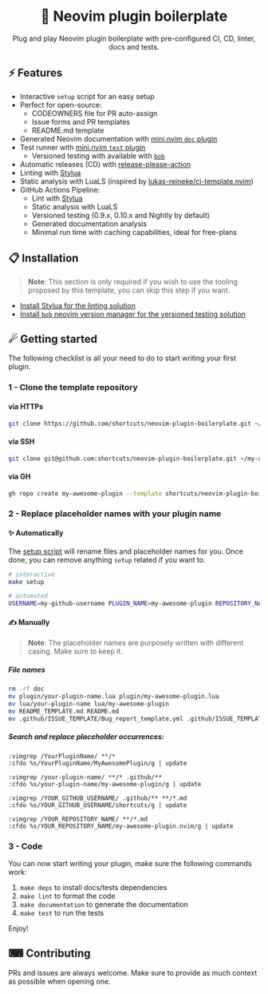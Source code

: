 <p align="center">
  <h1 align="center">🔌  Neovim plugin boilerplate</h2>
</p>

<p align="center">
    Plug and play Neovim plugin boilerplate with pre-configured CI, CD, linter, docs and tests.
</p>

## ⚡️ Features

- Interactive `setup` script for an easy setup
- Perfect for open-source:
  - CODEOWNERS file for PR auto-assign
  - Issue forms and PR templates
  - README.md template
- Generated Neovim documentation with [mini.nvim `doc` plugin](https://github.com/echasnovski/mini.nvim/blob/main/lua/mini/doc.lua)
- Test runner with [mini.nvim `test` plugin](https://github.com/echasnovski/mini.nvim/blob/main/lua/mini/test.lua)
    - Versioned testing with available with [`bob`](https://github.com/MordechaiHadad/bob)
- Automatic releases (CD) with [release-please-action](https://github.com/google-github-actions/release-please-action)
- Linting with [Stylua](https://github.com/JohnnyMorganz/StyLua)
- Static analysis with LuaLS (inspired by [lukas-reineke/ci-template.nvim](https://github.com/lukas-reineke/ci-template.nvim))
- GitHub Actions Pipeline:
  - Lint with [Stylua](https://github.com/JohnnyMorganz/StyLua)
  - Static analysis with LuaLS
  - Versioned testing (0.9.x, 0.10.x and Nightly by default)
  - Generated documentation analysis
  - Minimal run time with caching capabilities, ideal for free-plans

## 📋 Installation

> **Note**:
> This section is only required if you wish to use the tooling proposed by this template, you can skip this step if you want.

- [Install Stylua for the linting solution](https://github.com/JohnnyMorganz/StyLua#installation)
- [Install `bob` neovim version manager for the versioned testing solution](https://github.com/MordechaiHadad/bob)

## ☄ Getting started

The following checklist is all your need to do to start writing your first plugin.

### 1 - Clone the template repository

#### via HTTPs

```sh
git clone https://github.com/shortcuts/neovim-plugin-boilerplate.git ~/my-awesome-plugin.nvim
```

#### via SSH

```sh
git clone git@github.com:shortcuts/neovim-plugin-boilerplate.git ~/my-awesome-plugin.nvim
```

#### via GH
```sh
gh repo create my-awesome-plugin --template shortcuts/neovim-plugin-boilerplate --public --clone
```

### 2 - Replace placeholder names with your plugin name

#### ✨ Automatically

The [setup script](https://github.com/shortcuts/neovim-plugin-boilerplate/blob/main/scripts/setup.sh) will rename files and placeholder names for you. Once done, you can remove anything `setup` related if you want to.

```sh
# interactive
make setup

# automated
USERNAME=my-github-username PLUGIN_NAME=my-awesome-plugin REPOSITORY_NAME=my-awesome-plugin.nvim make setup
```

#### ✍️ Manually

> **Note**:
> The placeholder names are purposely written with different casing. Make sure to keep it.

##### File names

```sh
rm -rf doc
mv plugin/your-plugin-name.lua plugin/my-awesome-plugin.lua
mv lua/your-plugin-name lua/my-awesome-plugin
mv README_TEMPLATE.md README.md 
mv .github/ISSUE_TEMPLATE/Bug_report_template.yml .github/ISSUE_TEMPLATE/Bug_report.yml

```

##### Search and replace placeholder occurrences:

```vim
:vimgrep /YourPluginName/ **/*
:cfdo %s/YourPluginName/MyAwesomePlugin/g | update

:vimgrep /your-plugin-name/ **/* .github/**
:cfdo %s/your-plugin-name/my-awesome-plugin/g | update

:vimgrep /YOUR_GITHUB_USERNAME/ .github/** **/*.md
:cfdo %s/YOUR_GITHUB_USERNAME/shortcuts/g | update

:vimgrep /YOUR_REPOSITORY_NAME/ **/*.md
:cfdo %s/YOUR_REPOSITORY_NAME/my-awesome-plugin.nvim/g | update
```

### 3 - Code

You can now start writing your plugin, make sure the following commands work:
1. `make deps` to install docs/tests dependencies
2. `make lint` to format the code
3. `make documentation` to generate the documentation
4. `make test` to run the tests

Enjoy!

## ⌨ Contributing

PRs and issues are always welcome. Make sure to provide as much context as possible when opening one.
